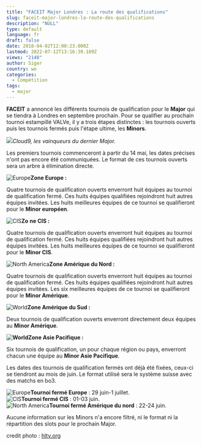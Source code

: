 ```yaml
---
title: "FACEIT Major Londres : La route des qualifications"
slug: faceit-major-londres-la-route-des-qualifications
description: "NULL"
type: default
language: fr
draft: false
date: 2018-04-02T12:00:23.000Z
lastmod: 2022-07-12T13:16:39.189Z
views: "2148"
author: Siger
country: wo
categories:
  - Compétition
tags:
  - major
---
```

**FACEIT** a annoncé les différents tournois de qualification pour le **Major** qui se tiendra à Londres en septembre prochain. Pour se qualifier au prochain tournoi estampillé VALVe, il y a trois étapes distinctes : les tournois ouverts puis les tournois fermés puis l'étape ultime, les **Minors**.

![](/images/articles/5ac210645bb9b/images/Ne2sNrGguj3joOptXmSRhaKs6GKmPPrmtVvVKRBa.jpeg)_Cloud9, les vainqueurs du dernier Major._

Les premiers tournois commenceront à partir du 14 mai, les dates précises n'ont pas encore été communiquées. Le format de ces tournois ouverts sera un arbre à élimination directe.

![Europe](/images/countries/eu.svg)⁠**Zone Europe :**

Quatre tournois de qualification ouverts enverront huit équipes au tournoi de qualification fermé. Ces huits équipes qualifiées rejoindront huit autres équipes invitées. Les huits meilleures équipes de ce tournoi se qualifieront pour le **Minor européen**.

![CIS](/images/countries/cs.svg)⁠**Zo** **ne CIS :**

Quatre tournois de qualification ouverts enverront huit équipes au tournoi de qualification fermé. Ces huits équipes qualifiées rejoindront huit autres équipes invitées. Les huits meilleures équipes de ce tournoi se qualifieront pour le **Minor CIS**.

![North America](/images/countries/uc.svg)⁠**Zone Amérique du Nord :**

Quatre tournois de qualification ouverts enverront huit équipes au tournoi de qualification fermé. Ces huits équipes qualifiées rejoindront huit autres équipes invitées. Les six meilleures équipes de ce tournoi se qualifieront pour le **Minor Amérique**.

![World](/images/countries/wo.svg)⁠**Zone Amérique du Sud :**

Deux tournois de qualification ouverts enverront directement deux équipes au **Minor Amérique**.

**![World](/images/countries/wo.svg)⁠Zone Asie Pacifique :**

Six tournois de qualification, un pour chaque région ou pays, enverront chacun une équipe au **Minor Asie Pacifique**.

  
Les dates des tournois de qualification fermés ont déjà été fixées, ceux-ci se tiendront au mois de juin. Le format utilisé sera le système suisse avec des matchs en bo3.

![Europe](/images/countries/eu.svg)⁠**Tournoi fermé Europe** : 29 juin-1 juillet.  
![CIS](/images/countries/cs.svg)⁠**Tournoi fermé CIS** : 01-03 juin.  
![North America](/images/countries/uc.svg)⁠**Tournoi fermé Amérique du nord** : 22-24 juin.

Aucune information sur les Minors n'a encore filtré, ni le format ni la répartition des slots pour le prochain Major. 

credit photo : [hltv.org](https://hltv.org)
